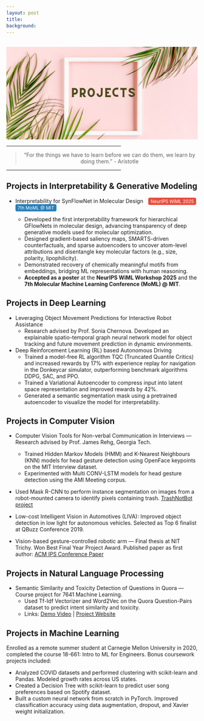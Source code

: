 ```yaml
---
layout: post
title: 
background:
---
```


<br>

<img src="/assets/img/projects.png" class="img-fluid"/>

<hr width="60%">
<blockquote style="text-align: center;">
    <p>“For the things we have to learn before we can do them, we learn by doing them.” - Aristotle</p>
</blockquote>
<hr width="60%">

<h2>Projects in Interpretability & Generative Modeling</h2>

<ul>
  <li>
    <p>
    Interpretability for SynFlowNet in Molecular Design  
    <span style="margin-left:10px;">
      <span style="background:#e74c3c; color:#fff; padding:2px 6px; border-radius:4px; font-size:0.85em;">NeurIPS WiML 2025</span>
      <span style="background:#2980b9; color:#fff; padding:2px 6px; border-radius:4px; font-size:0.85em;">7th MoML @ MIT</span>
    </span>
    </p>
    <ul>
      <li>
        Developed the first interpretability framework for hierarchical GFlowNets in molecular design, 
        advancing transparency of deep generative models used for molecular optimization.
      </li>
      <li>
        Designed gradient-based saliency maps, SMARTS-driven counterfactuals, and sparse autoencoders 
        to uncover atom-level attributions and disentangle key molecular factors (e.g., size, polarity, lipophilicity).
      </li>
      <li>
        Demonstrated recovery of chemically meaningful motifs from embeddings, bridging ML representations 
        with human reasoning.
      </li>
      <li>
        <b>Accepted as a poster</b> at the <b>NeurIPS WiML Workshop 2025</b> and the 
        <b>7th Molecular Machine Learning Conference (MoML) @ MIT</b>.
      </li>
    </ul>
  </li>
</ul>


<h2>Projects in Deep Learning</h2>
<ul>
    <li>
        Leveraging Object Movement Predictions for Interactive Robot Assistance
        <ul>
            <li>
                Research advised by Prof. Sonia Chernova. Developed an explainable spatio-temporal 
                graph neural network model for object tracking and future movement prediction in dynamic environments.
            </li>
        </ul>
    </li>
    <li>
        Deep Reinforcement Learning (RL) based Autonomous Driving
        <ul>
            <li>
                Trained a model-free RL algorithm TQC (Truncated Quantile Critics) and increased rewards by 17% with experience replay 
                for navigation in the Donkeycar simulator, outperforming benchmark algorithms DDPG, SAC, and PPO.
            </li>
            <li>
                Trained a Variational Autoencoder to compress input into latent space representation and improved rewards by 42%.
            </li>
            <li>
                Generated a semantic segmentation mask using a pretrained autoencoder to visualize the model for interpretability.
            </li>
        </ul>
    </li>
</ul>

<h2>Projects in Computer Vision</h2>
<ul>
    <li>
        <p>
        Computer Vision Tools for Non-verbal Communication in Interviews — Research advised by Prof. James Rehg, Georgia Tech.
        </p>
        <ul>
            <li>
                Trained Hidden Markov Models (HMM) and K-Nearest Neighbours (KNN) models for head gesture detection using OpenFace keypoints on the MIT Interview dataset.
            </li>
            <li>
                Experimented with Multi CONV-LSTM models for head gesture detection using the AMI Meeting corpus.
            </li>
        </ul>
    </li>
    <li>
        <p>
        Used Mask R-CNN to perform instance segmentation on images from a robot-mounted camera to identify pixels containing trash.  
        <a href="https://devpost.com/software/trashnotbot">TrashNotBot project</a>
        </p>
    </li>
    <li>
        <p>
        Low-cost Intelligent Vision in Automotives (LIVA): Improved object detection in low light for autonomous vehicles.  
        Selected as Top 6 finalist at QBuzz Conference 2019. 
        </p>
    </li>
    <li>
        <p>
        Vision-based gesture-controlled robotic arm — Final thesis at NIT Trichy. Won Best Final Year Project Award.  
        Published paper as first author: <a href="https://dl.acm.org/doi/10.1145/3459104.3459142">ACM IPS Conference Paper</a>
        </p>
    </li>
</ul>

<h2>Projects in Natural Language Processing</h2>
<ul>
    <li>
        Semantic Similarity and Toxicity Detection of Questions in Quora — Course project for 7641 Machine Learning.
        <ul>
            <li>
                Used Tf-Idf Vectorizer and Word2Vec on the Quora Question-Pairs dataset to predict intent similarity and toxicity. 
            </li>
            <li>
                Links:  
                <a href="https://www.youtube.com/watch?v=H25UyzI6bf0">Demo Video</a> | 
                <a href="https://shyamkrishna19.github.io/ml-7641-project/">Project Website</a>
            </li>
        </ul>
    </li>
</ul>

<h2>Projects in Machine Learning</h2>
<p>
Enrolled as a remote summer student at Carnegie Mellon University in 2020, completed the course 18-661: Intro to ML for Engineers.  
Bonus coursework projects included:
</p>

<ul>
    <li>
        Analyzed COVID datasets and performed clustering with scikit-learn and Pandas. Modeled growth rates across US states.
    </li>
    <li>
        Created a Decision Tree with scikit-learn to predict user song preferences based on Spotify dataset.
    </li>
    <li>
        Built a custom neural network from scratch in PyTorch. Improved classification accuracy using data augmentation, dropout, and Xavier weight initialization.
    </li>
</ul>
